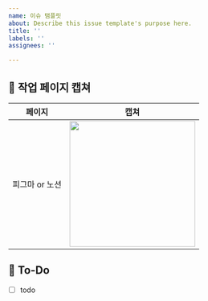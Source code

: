 ```yaml
---
name: 이슈 탬플릿
about: Describe this issue template's purpose here.
title: ''
labels: ''
assignees: ''

---
```


## 🪼 작업 페이지 캡쳐
|    페이지    |   캡쳐   |
| :-------------: | :----------: |
| 피그마 or 노션 | <img src = "" width ="250"> 

## 🪼 To-Do
- [ ] todo
